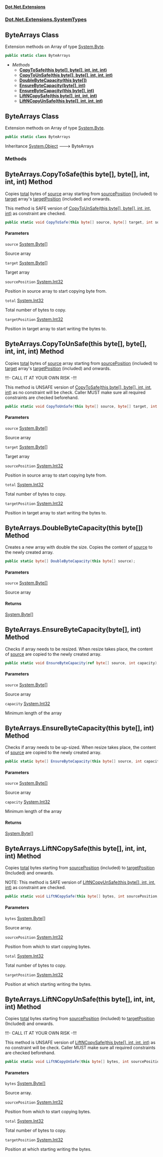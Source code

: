 #### [Dot.Net.Extensions](index.md 'index')
### [Dot.Net.Extensions.SystemTypes](Dot.Net.Extensions.SystemTypes.md 'Dot.Net.Extensions.SystemTypes')

## ByteArrays Class

Extension methods on Array of type [System.Byte](https://docs.microsoft.com/en-us/dotnet/api/System.Byte 'System.Byte').

```csharp
public static class ByteArrays
```
- *Methods*
  - **[CopyToSafe(this byte[], byte[], int, int, int)](Dot.Net.Extensions.SystemTypes.ByteArrays.md#Dot.Net.Extensions.SystemTypes.ByteArrays.CopyToSafe(thisbyte[],byte[],int,int,int) 'Dot.Net.Extensions.SystemTypes.ByteArrays.CopyToSafe(this byte[], byte[], int, int, int)')**
  - **[CopyToUnSafe(this byte[], byte[], int, int, int)](Dot.Net.Extensions.SystemTypes.ByteArrays.md#Dot.Net.Extensions.SystemTypes.ByteArrays.CopyToUnSafe(thisbyte[],byte[],int,int,int) 'Dot.Net.Extensions.SystemTypes.ByteArrays.CopyToUnSafe(this byte[], byte[], int, int, int)')**
  - **[DoubleByteCapacity(this byte[])](Dot.Net.Extensions.SystemTypes.ByteArrays.md#Dot.Net.Extensions.SystemTypes.ByteArrays.DoubleByteCapacity(thisbyte[]) 'Dot.Net.Extensions.SystemTypes.ByteArrays.DoubleByteCapacity(this byte[])')**
  - **[EnsureByteCapacity(byte[], int)](Dot.Net.Extensions.SystemTypes.ByteArrays.md#Dot.Net.Extensions.SystemTypes.ByteArrays.EnsureByteCapacity(byte[],int) 'Dot.Net.Extensions.SystemTypes.ByteArrays.EnsureByteCapacity(byte[], int)')**
  - **[EnsureByteCapacity(this byte[], int)](Dot.Net.Extensions.SystemTypes.ByteArrays.md#Dot.Net.Extensions.SystemTypes.ByteArrays.EnsureByteCapacity(thisbyte[],int) 'Dot.Net.Extensions.SystemTypes.ByteArrays.EnsureByteCapacity(this byte[], int)')**
  - **[LiftNCopySafe(this byte[], int, int, int)](Dot.Net.Extensions.SystemTypes.ByteArrays.md#Dot.Net.Extensions.SystemTypes.ByteArrays.LiftNCopySafe(thisbyte[],int,int,int) 'Dot.Net.Extensions.SystemTypes.ByteArrays.LiftNCopySafe(this byte[], int, int, int)')**
  - **[LiftNCopyUnSafe(this byte[], int, int, int)](Dot.Net.Extensions.SystemTypes.ByteArrays.md#Dot.Net.Extensions.SystemTypes.ByteArrays.LiftNCopyUnSafe(thisbyte[],int,int,int) 'Dot.Net.Extensions.SystemTypes.ByteArrays.LiftNCopyUnSafe(this byte[], int, int, int)')**

## ByteArrays Class

Extension methods on Array of type [System.Byte](https://docs.microsoft.com/en-us/dotnet/api/System.Byte 'System.Byte').

```csharp
public static class ByteArrays
```

Inheritance [System.Object](https://docs.microsoft.com/en-us/dotnet/api/System.Object 'System.Object') &#129106; ByteArrays
### Methods

<a name='Dot.Net.Extensions.SystemTypes.ByteArrays.CopyToSafe(thisbyte[],byte[],int,int,int)'></a>

## ByteArrays.CopyToSafe(this byte[], byte[], int, int, int) Method

Copies [total](Dot.Net.Extensions.SystemTypes.ByteArrays.md#Dot.Net.Extensions.SystemTypes.ByteArrays.CopyToSafe(thisbyte[],byte[],int,int,int).total 'Dot.Net.Extensions.SystemTypes.ByteArrays.CopyToSafe(this byte[], byte[], int, int, int).total') bytes of [source](Dot.Net.Extensions.SystemTypes.ByteArrays.md#Dot.Net.Extensions.SystemTypes.ByteArrays.CopyToSafe(thisbyte[],byte[],int,int,int).source 'Dot.Net.Extensions.SystemTypes.ByteArrays.CopyToSafe(this byte[], byte[], int, int, int).source') array starting from 
[sourcePosition](Dot.Net.Extensions.SystemTypes.ByteArrays.md#Dot.Net.Extensions.SystemTypes.ByteArrays.CopyToSafe(thisbyte[],byte[],int,int,int).sourcePosition 'Dot.Net.Extensions.SystemTypes.ByteArrays.CopyToSafe(this byte[], byte[], int, int, int).sourcePosition') (included) to [target](Dot.Net.Extensions.SystemTypes.ByteArrays.md#Dot.Net.Extensions.SystemTypes.ByteArrays.CopyToSafe(thisbyte[],byte[],int,int,int).target 'Dot.Net.Extensions.SystemTypes.ByteArrays.CopyToSafe(this byte[], byte[], int, int, int).target') array's
[targetPosition](Dot.Net.Extensions.SystemTypes.ByteArrays.md#Dot.Net.Extensions.SystemTypes.ByteArrays.CopyToSafe(thisbyte[],byte[],int,int,int).targetPosition 'Dot.Net.Extensions.SystemTypes.ByteArrays.CopyToSafe(this byte[], byte[], int, int, int).targetPosition') (included) and onwards.

This method is SAFE version of [CopyToUnSafe(this byte[], byte[], int, int, int)](Dot.Net.Extensions.SystemTypes.ByteArrays.md#Dot.Net.Extensions.SystemTypes.ByteArrays.CopyToUnSafe(thisbyte[],byte[],int,int,int) 'Dot.Net.Extensions.SystemTypes.ByteArrays.CopyToUnSafe(this byte[], byte[], int, int, int)') 
as constraint are checked.

```csharp
public static void CopyToSafe(this byte[] source, byte[] target, int sourcePosition, int total, int targetPosition);
```
#### Parameters

<a name='Dot.Net.Extensions.SystemTypes.ByteArrays.CopyToSafe(thisbyte[],byte[],int,int,int).source'></a>

`source` [System.Byte](https://docs.microsoft.com/en-us/dotnet/api/System.Byte 'System.Byte')[[]](https://docs.microsoft.com/en-us/dotnet/api/System.Array 'System.Array')

Source array

<a name='Dot.Net.Extensions.SystemTypes.ByteArrays.CopyToSafe(thisbyte[],byte[],int,int,int).target'></a>

`target` [System.Byte](https://docs.microsoft.com/en-us/dotnet/api/System.Byte 'System.Byte')[[]](https://docs.microsoft.com/en-us/dotnet/api/System.Array 'System.Array')

Target array

<a name='Dot.Net.Extensions.SystemTypes.ByteArrays.CopyToSafe(thisbyte[],byte[],int,int,int).sourcePosition'></a>

`sourcePosition` [System.Int32](https://docs.microsoft.com/en-us/dotnet/api/System.Int32 'System.Int32')

Position in source array to start copying byte from.

<a name='Dot.Net.Extensions.SystemTypes.ByteArrays.CopyToSafe(thisbyte[],byte[],int,int,int).total'></a>

`total` [System.Int32](https://docs.microsoft.com/en-us/dotnet/api/System.Int32 'System.Int32')

Total number of bytes to copy.

<a name='Dot.Net.Extensions.SystemTypes.ByteArrays.CopyToSafe(thisbyte[],byte[],int,int,int).targetPosition'></a>

`targetPosition` [System.Int32](https://docs.microsoft.com/en-us/dotnet/api/System.Int32 'System.Int32')

Position in target array to start writing the bytes to.

<a name='Dot.Net.Extensions.SystemTypes.ByteArrays.CopyToUnSafe(thisbyte[],byte[],int,int,int)'></a>

## ByteArrays.CopyToUnSafe(this byte[], byte[], int, int, int) Method

Copies [total](Dot.Net.Extensions.SystemTypes.ByteArrays.md#Dot.Net.Extensions.SystemTypes.ByteArrays.CopyToUnSafe(thisbyte[],byte[],int,int,int).total 'Dot.Net.Extensions.SystemTypes.ByteArrays.CopyToUnSafe(this byte[], byte[], int, int, int).total') bytes of [source](Dot.Net.Extensions.SystemTypes.ByteArrays.md#Dot.Net.Extensions.SystemTypes.ByteArrays.CopyToUnSafe(thisbyte[],byte[],int,int,int).source 'Dot.Net.Extensions.SystemTypes.ByteArrays.CopyToUnSafe(this byte[], byte[], int, int, int).source') array starting from 
[sourcePosition](Dot.Net.Extensions.SystemTypes.ByteArrays.md#Dot.Net.Extensions.SystemTypes.ByteArrays.CopyToUnSafe(thisbyte[],byte[],int,int,int).sourcePosition 'Dot.Net.Extensions.SystemTypes.ByteArrays.CopyToUnSafe(this byte[], byte[], int, int, int).sourcePosition') (included) to [target](Dot.Net.Extensions.SystemTypes.ByteArrays.md#Dot.Net.Extensions.SystemTypes.ByteArrays.CopyToUnSafe(thisbyte[],byte[],int,int,int).target 'Dot.Net.Extensions.SystemTypes.ByteArrays.CopyToUnSafe(this byte[], byte[], int, int, int).target') array's
[targetPosition](Dot.Net.Extensions.SystemTypes.ByteArrays.md#Dot.Net.Extensions.SystemTypes.ByteArrays.CopyToUnSafe(thisbyte[],byte[],int,int,int).targetPosition 'Dot.Net.Extensions.SystemTypes.ByteArrays.CopyToUnSafe(this byte[], byte[], int, int, int).targetPosition') (included) and onwards.

!!!- CALL IT AT YOUR OWN RISK -!!!

This method is UNSAFE version of [CopyToSafe(this byte[], byte[], int, int, int)](Dot.Net.Extensions.SystemTypes.ByteArrays.md#Dot.Net.Extensions.SystemTypes.ByteArrays.CopyToSafe(thisbyte[],byte[],int,int,int) 'Dot.Net.Extensions.SystemTypes.ByteArrays.CopyToSafe(this byte[], byte[], int, int, int)') 
as no constraint will be check. Caller MUST make sure all required constraints are checked beforehand.

```csharp
public static void CopyToUnSafe(this byte[] source, byte[] target, int sourcePosition, int total, int targetPosition);
```
#### Parameters

<a name='Dot.Net.Extensions.SystemTypes.ByteArrays.CopyToUnSafe(thisbyte[],byte[],int,int,int).source'></a>

`source` [System.Byte](https://docs.microsoft.com/en-us/dotnet/api/System.Byte 'System.Byte')[[]](https://docs.microsoft.com/en-us/dotnet/api/System.Array 'System.Array')

Source array

<a name='Dot.Net.Extensions.SystemTypes.ByteArrays.CopyToUnSafe(thisbyte[],byte[],int,int,int).target'></a>

`target` [System.Byte](https://docs.microsoft.com/en-us/dotnet/api/System.Byte 'System.Byte')[[]](https://docs.microsoft.com/en-us/dotnet/api/System.Array 'System.Array')

Target array

<a name='Dot.Net.Extensions.SystemTypes.ByteArrays.CopyToUnSafe(thisbyte[],byte[],int,int,int).sourcePosition'></a>

`sourcePosition` [System.Int32](https://docs.microsoft.com/en-us/dotnet/api/System.Int32 'System.Int32')

Position in source array to start copying byte from.

<a name='Dot.Net.Extensions.SystemTypes.ByteArrays.CopyToUnSafe(thisbyte[],byte[],int,int,int).total'></a>

`total` [System.Int32](https://docs.microsoft.com/en-us/dotnet/api/System.Int32 'System.Int32')

Total number of bytes to copy.

<a name='Dot.Net.Extensions.SystemTypes.ByteArrays.CopyToUnSafe(thisbyte[],byte[],int,int,int).targetPosition'></a>

`targetPosition` [System.Int32](https://docs.microsoft.com/en-us/dotnet/api/System.Int32 'System.Int32')

Position in target array to start writing the bytes to.

<a name='Dot.Net.Extensions.SystemTypes.ByteArrays.DoubleByteCapacity(thisbyte[])'></a>

## ByteArrays.DoubleByteCapacity(this byte[]) Method

Creates a new array with double the size. Copies the content of [source](Dot.Net.Extensions.SystemTypes.ByteArrays.md#Dot.Net.Extensions.SystemTypes.ByteArrays.DoubleByteCapacity(thisbyte[]).source 'Dot.Net.Extensions.SystemTypes.ByteArrays.DoubleByteCapacity(this byte[]).source') to the newly created array.

```csharp
public static byte[] DoubleByteCapacity(this byte[] source);
```
#### Parameters

<a name='Dot.Net.Extensions.SystemTypes.ByteArrays.DoubleByteCapacity(thisbyte[]).source'></a>

`source` [System.Byte](https://docs.microsoft.com/en-us/dotnet/api/System.Byte 'System.Byte')[[]](https://docs.microsoft.com/en-us/dotnet/api/System.Array 'System.Array')

Source array

#### Returns
[System.Byte](https://docs.microsoft.com/en-us/dotnet/api/System.Byte 'System.Byte')[[]](https://docs.microsoft.com/en-us/dotnet/api/System.Array 'System.Array')

<a name='Dot.Net.Extensions.SystemTypes.ByteArrays.EnsureByteCapacity(byte[],int)'></a>

## ByteArrays.EnsureByteCapacity(byte[], int) Method

Checks if array needs to be resized. When resize takes place, the content of [source](Dot.Net.Extensions.SystemTypes.ByteArrays.md#Dot.Net.Extensions.SystemTypes.ByteArrays.EnsureByteCapacity(byte[],int).source 'Dot.Net.Extensions.SystemTypes.ByteArrays.EnsureByteCapacity(byte[], int).source')
are copied to the newly created array.

```csharp
public static void EnsureByteCapacity(ref byte[] source, int capacity);
```
#### Parameters

<a name='Dot.Net.Extensions.SystemTypes.ByteArrays.EnsureByteCapacity(byte[],int).source'></a>

`source` [System.Byte](https://docs.microsoft.com/en-us/dotnet/api/System.Byte 'System.Byte')[[]](https://docs.microsoft.com/en-us/dotnet/api/System.Array 'System.Array')

Source array

<a name='Dot.Net.Extensions.SystemTypes.ByteArrays.EnsureByteCapacity(byte[],int).capacity'></a>

`capacity` [System.Int32](https://docs.microsoft.com/en-us/dotnet/api/System.Int32 'System.Int32')

Minimum length of the array

<a name='Dot.Net.Extensions.SystemTypes.ByteArrays.EnsureByteCapacity(thisbyte[],int)'></a>

## ByteArrays.EnsureByteCapacity(this byte[], int) Method

Checks if array needs to be up-sized. When resize takes place, the content of [source](Dot.Net.Extensions.SystemTypes.ByteArrays.md#Dot.Net.Extensions.SystemTypes.ByteArrays.EnsureByteCapacity(thisbyte[],int).source 'Dot.Net.Extensions.SystemTypes.ByteArrays.EnsureByteCapacity(this byte[], int).source')
are copied to the newly created array.

```csharp
public static byte[] EnsureByteCapacity(this byte[] source, int capacity);
```
#### Parameters

<a name='Dot.Net.Extensions.SystemTypes.ByteArrays.EnsureByteCapacity(thisbyte[],int).source'></a>

`source` [System.Byte](https://docs.microsoft.com/en-us/dotnet/api/System.Byte 'System.Byte')[[]](https://docs.microsoft.com/en-us/dotnet/api/System.Array 'System.Array')

Source array

<a name='Dot.Net.Extensions.SystemTypes.ByteArrays.EnsureByteCapacity(thisbyte[],int).capacity'></a>

`capacity` [System.Int32](https://docs.microsoft.com/en-us/dotnet/api/System.Int32 'System.Int32')

Minimum length of the array

#### Returns
[System.Byte](https://docs.microsoft.com/en-us/dotnet/api/System.Byte 'System.Byte')[[]](https://docs.microsoft.com/en-us/dotnet/api/System.Array 'System.Array')

<a name='Dot.Net.Extensions.SystemTypes.ByteArrays.LiftNCopySafe(thisbyte[],int,int,int)'></a>

## ByteArrays.LiftNCopySafe(this byte[], int, int, int) Method

Copies [total](Dot.Net.Extensions.SystemTypes.ByteArrays.md#Dot.Net.Extensions.SystemTypes.ByteArrays.LiftNCopySafe(thisbyte[],int,int,int).total 'Dot.Net.Extensions.SystemTypes.ByteArrays.LiftNCopySafe(this byte[], int, int, int).total') bytes starting from [sourcePosition](Dot.Net.Extensions.SystemTypes.ByteArrays.md#Dot.Net.Extensions.SystemTypes.ByteArrays.LiftNCopySafe(thisbyte[],int,int,int).sourcePosition 'Dot.Net.Extensions.SystemTypes.ByteArrays.LiftNCopySafe(this byte[], int, int, int).sourcePosition') (included) 
to [targetPosition](Dot.Net.Extensions.SystemTypes.ByteArrays.md#Dot.Net.Extensions.SystemTypes.ByteArrays.LiftNCopySafe(thisbyte[],int,int,int).targetPosition 'Dot.Net.Extensions.SystemTypes.ByteArrays.LiftNCopySafe(this byte[], int, int, int).targetPosition') (Included) and onwards.

NOTE: This method is SAFE version of [LiftNCopyUnSafe(this byte[], int, int, int)](Dot.Net.Extensions.SystemTypes.ByteArrays.md#Dot.Net.Extensions.SystemTypes.ByteArrays.LiftNCopyUnSafe(thisbyte[],int,int,int) 'Dot.Net.Extensions.SystemTypes.ByteArrays.LiftNCopyUnSafe(this byte[], int, int, int)') as
constraint are checked.

```csharp
public static void LiftNCopySafe(this byte[] bytes, int sourcePosition, int total, int targetPosition);
```
#### Parameters

<a name='Dot.Net.Extensions.SystemTypes.ByteArrays.LiftNCopySafe(thisbyte[],int,int,int).bytes'></a>

`bytes` [System.Byte](https://docs.microsoft.com/en-us/dotnet/api/System.Byte 'System.Byte')[[]](https://docs.microsoft.com/en-us/dotnet/api/System.Array 'System.Array')

Source array.

<a name='Dot.Net.Extensions.SystemTypes.ByteArrays.LiftNCopySafe(thisbyte[],int,int,int).sourcePosition'></a>

`sourcePosition` [System.Int32](https://docs.microsoft.com/en-us/dotnet/api/System.Int32 'System.Int32')

Position from which to start copying bytes.

<a name='Dot.Net.Extensions.SystemTypes.ByteArrays.LiftNCopySafe(thisbyte[],int,int,int).total'></a>

`total` [System.Int32](https://docs.microsoft.com/en-us/dotnet/api/System.Int32 'System.Int32')

Total number of bytes to copy.

<a name='Dot.Net.Extensions.SystemTypes.ByteArrays.LiftNCopySafe(thisbyte[],int,int,int).targetPosition'></a>

`targetPosition` [System.Int32](https://docs.microsoft.com/en-us/dotnet/api/System.Int32 'System.Int32')

Position at which starting writing the bytes.

<a name='Dot.Net.Extensions.SystemTypes.ByteArrays.LiftNCopyUnSafe(thisbyte[],int,int,int)'></a>

## ByteArrays.LiftNCopyUnSafe(this byte[], int, int, int) Method

Copies [total](Dot.Net.Extensions.SystemTypes.ByteArrays.md#Dot.Net.Extensions.SystemTypes.ByteArrays.LiftNCopyUnSafe(thisbyte[],int,int,int).total 'Dot.Net.Extensions.SystemTypes.ByteArrays.LiftNCopyUnSafe(this byte[], int, int, int).total') bytes starting from [sourcePosition](Dot.Net.Extensions.SystemTypes.ByteArrays.md#Dot.Net.Extensions.SystemTypes.ByteArrays.LiftNCopyUnSafe(thisbyte[],int,int,int).sourcePosition 'Dot.Net.Extensions.SystemTypes.ByteArrays.LiftNCopyUnSafe(this byte[], int, int, int).sourcePosition') (included) 
to [targetPosition](Dot.Net.Extensions.SystemTypes.ByteArrays.md#Dot.Net.Extensions.SystemTypes.ByteArrays.LiftNCopyUnSafe(thisbyte[],int,int,int).targetPosition 'Dot.Net.Extensions.SystemTypes.ByteArrays.LiftNCopyUnSafe(this byte[], int, int, int).targetPosition') (Included) and onwards.

!!!- CALL IT AT YOUR OWN RISK -!!!

This method is UNSAFE version of [LiftNCopySafe(this byte[], int, int, int)](Dot.Net.Extensions.SystemTypes.ByteArrays.md#Dot.Net.Extensions.SystemTypes.ByteArrays.LiftNCopySafe(thisbyte[],int,int,int) 'Dot.Net.Extensions.SystemTypes.ByteArrays.LiftNCopySafe(this byte[], int, int, int)') 
as no constraint will be check. Caller MUST make sure all required constraints are checked beforehand.

```csharp
public static void LiftNCopyUnSafe(this byte[] bytes, int sourcePosition, int total, int targetPosition);
```
#### Parameters

<a name='Dot.Net.Extensions.SystemTypes.ByteArrays.LiftNCopyUnSafe(thisbyte[],int,int,int).bytes'></a>

`bytes` [System.Byte](https://docs.microsoft.com/en-us/dotnet/api/System.Byte 'System.Byte')[[]](https://docs.microsoft.com/en-us/dotnet/api/System.Array 'System.Array')

Source array.

<a name='Dot.Net.Extensions.SystemTypes.ByteArrays.LiftNCopyUnSafe(thisbyte[],int,int,int).sourcePosition'></a>

`sourcePosition` [System.Int32](https://docs.microsoft.com/en-us/dotnet/api/System.Int32 'System.Int32')

Position from which to start copying bytes.

<a name='Dot.Net.Extensions.SystemTypes.ByteArrays.LiftNCopyUnSafe(thisbyte[],int,int,int).total'></a>

`total` [System.Int32](https://docs.microsoft.com/en-us/dotnet/api/System.Int32 'System.Int32')

Total number of bytes to copy.

<a name='Dot.Net.Extensions.SystemTypes.ByteArrays.LiftNCopyUnSafe(thisbyte[],int,int,int).targetPosition'></a>

`targetPosition` [System.Int32](https://docs.microsoft.com/en-us/dotnet/api/System.Int32 'System.Int32')

Position at which starting writing the bytes.